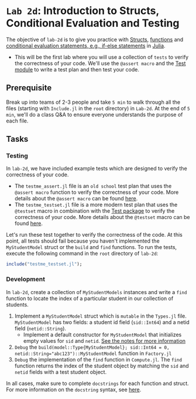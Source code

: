 # `Lab 2d`: Introduction to Structs, Conditional Evaluation and Testing
The objective of `lab-2d` is to give you practice with [Structs](https://docs.julialang.org/en/v1/base/base/#struct), [functions](https://docs.julialang.org/en/v1/base/base/#function) and [conditional evaluation statements, e.g., if-else statements](https://docs.julialang.org/en/v1/manual/control-flow/#man-conditional-evaluation) in [Julia](https://docs.julialang.org/en/v1/). 

* This will be the first lab where you will use a collection of `tests` to verify the correctness of your code. We'll use the `@assert macro` and the [Test module](https://docs.julialang.org/en/v1/stdlib/Test/) to write a test plan and then test your code.

## Prerequisite 
Break up into teams of 2-3 people and take `5 min` to walk through all the files (starting with `Include.jl` in the `root` directory) in `Lab-2d`. At the end of `5 min`, we'll do a class Q&A to ensure everyone understands the purpose of each file.

## Tasks

### Testing
In `lab-2d`, we have included example tests which are designed to verify the correctness of your code. 
* The `testme_assert.jl` file is an `old school` test plan that uses the `@assert macro` function to verify the correctness of your code. More details about the `@assert macro` can be found [here](https://docs.julialang.org/en/v1/base/base/#Base.@assert).
* The `testme_testset.jl` file is a more modern test plan that uses the `@testset` macro in combination with the [Test package](https://docs.julialang.org/en/v1/stdlib/Test/#Unit-Testing) to verify the correctness of your code. More details about the `@testset` macro can be found [here](https://docs.julialang.org/en/v1/stdlib/Test/#Test.@testset).

Let's run these test together to verify the correctness of the code. At this point, all tests should fail because you haven't implemented the `MyStudentModel` struct or the `build` and `find` functions. 
To run the tests, execute the following command in the `root` directory of `lab-2d`:

```julia
include("testme_testset.jl");
```

### Development
In `lab-2d`, create a collection of `MyStudentModels` instances and write a `find` function to locate the index of a particular student in our collection of students.

1. Implement a `MyStudentModel` struct which is `mutable` in the `Types.jl` file. `MyStudentModel` has two fields: a student id field (`sid::Int64`) and a netid field (`netid::String`). 
    * Implement a default constructor for `MyStudentModel` that initializes empty values for `sid` and `netid`. [See the notes for more information](https://varnerlab.github.io/CHEME-4800-5800-ComputingBook/unit-1-basics/types.html#composite-types)
1. `Debug` the `build(model::Type{MyStudentModel}; sid::Int64 = 0, netid::String="abc123")::MyStudentModel` function in `Factory.jl`
1. `Debug` the implementation of the `find` function in `Compute.jl`. The `find` function returns the index of the student object by matching the `sid` and `netid` fields with a test student object.

In all cases, make sure to complete `docstrings` for each function and struct. For more information on the `docstring` syntax, see [here](https://docs.julialang.org/en/v1/manual/documentation/#Writing-Documentation).
